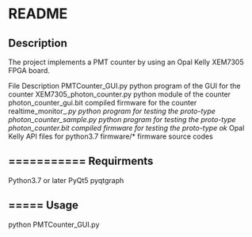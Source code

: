 README
===========
Description
-----------
The project implements a PMT counter by using an Opal Kelly XEM7305 FPGA board.

File						Description
PMTCounter_GUI.py			python program of the GUI for the counter
XEM7305_photon_counter.py	python module of the counter
photon_counter_gui.bit		compiled firmware for the counter
realtime_monitor_*.py		python program for testing the proto-type
photon_counter_sample.py	python program for testing the proto-type
photon_counter.bit			compiled firmware for testing the proto-type
ok*							Opal Kelly API files for python3.7
firmware/*					firmware source codes

===========
Requirments
-----------
Python3.7 or later
PyQt5
pyqtgraph

=====
Usage
-----
python PMTCounter_GUI.py